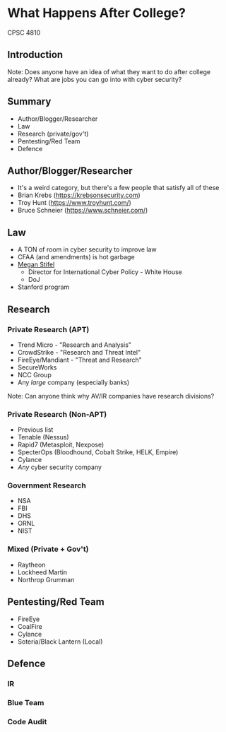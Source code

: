 # What Happens After College?

CPSC 4810



## Introduction

Note:
Does anyone have an idea of what they want to do after college already?
What are jobs you can go into with cyber security?



## Summary

* Author/Blogger/Researcher
* Law
* Research (private/gov't)
* Pentesting/Red Team
* Defence



## Author/Blogger/Researcher

* It's a weird category, but there's a few people that satisfy all of these
* Brian Krebs (https://krebsonsecurity.com)
* Troy Hunt (https://www.troyhunt.com/)
* Bruce Schneier (https://www.schneier.com/)



## Law

* A TON of room in cyber security to improve law
* CFAA (and amendments) is hot garbage
* [Megan Stifel](https://www.linkedin.com/in/megan-stifel-1204bb4/)
  * Director for International Cyber Policy - White House
  * DoJ
* Stanford program



## Research



### Private Research (APT)

* Trend Micro - "Research and Analysis"
* CrowdStrike - "Research and Threat Intel"
* FireEye/Mandiant - "Threat and Research"
* SecureWorks
* NCC Group
* Any _large_ company (especially banks)

Note:
Can anyone think why AV/IR companies have research divisions?



### Private Research (Non-APT)

* Previous list
* Tenable (Nessus)
* Rapid7 (Metasploit, Nexpose)
* SpecterOps (Bloodhound, Cobalt Strike, HELK, Empire)
* Cylance
* _Any_ cyber security company


### Government Research

* NSA
* FBI
* DHS
* ORNL
* NIST



### Mixed (Private + Gov't)

* Raytheon
* Lockheed Martin
* Northrop Grumman



## Pentesting/Red Team

* FireEye
* CoalFire
* Cylance
* Soteria/Black Lantern (Local)



## Defence



### IR



### Blue Team



### Code Audit
